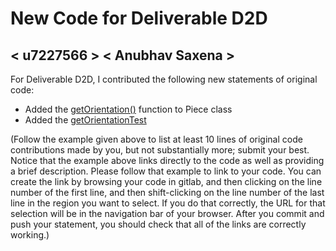 # New Code for Deliverable D2D

## < u7227566 > < Anubhav Saxena >

For Deliverable D2D, I contributed the following new statements of original code:

- Added the [getOrientation()](https://gitlab.cecs.anu.edu.au/u7313467/comp1140-ass2-tue09q/-/blob/modifying_pieces_class/src/comp1140/ass2/core/Piece.java#L49-132) function to Piece class
- Added the [getOrientationTest](https://gitlab.cecs.anu.edu.au/u7313467/comp1140-ass2-tue09q/-/blob/modifying_pieces_class/tests/comp1140/ass2/getOrientationTest.java)

(Follow the example given above to list at least 10 lines of original code contributions made by you, but not substantially more; submit your best. Notice that the example above links directly to the code as well as providing a brief description.   Please follow that example to link to your code.  You can create the link by browsing your code in gitlab, and then clicking on the line number of the first line, and then shift-clicking on the line number of the last line in the region you want to select.  If you do that correctly, the URL for that selection will be in the navigation bar of your browser.  After you commit and push your statement, you should check that all of the links are correctly working.)
